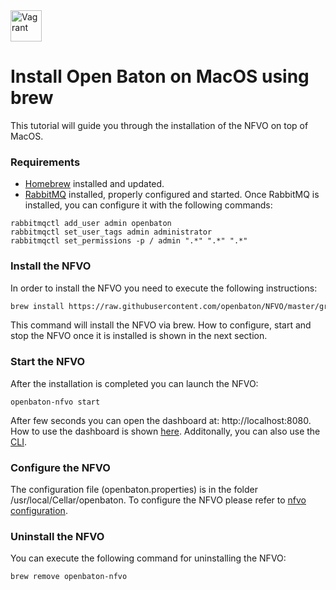 <img src="../images/apple-logo.gif" alt="Vagrant" style="width: 50px;"/>

# Install Open Baton on MacOS using brew

This tutorial will guide you through the installation of the NFVO on top of MacOS.
 
### Requirements

- [Homebrew][homebrew-website] installed and updated.  
- [RabbitMQ][rabbitmq-website] installed, properly configured and started. Once RabbitMQ is installed, you can configure it with the following commands:
```
rabbitmqctl add_user admin openbaton
rabbitmqctl set_user_tags admin administrator
rabbitmqctl set_permissions -p / admin ".*" ".*" ".*"
```

### Install the NFVO

In order to install the NFVO you need to execute the following instructions: 
```bash
brew install https://raw.githubusercontent.com/openbaton/NFVO/master/gradle/gradle/scripts/osx/openbaton-nfvo.rb
```

This command will install the NFVO via brew. How to configure, start and stop the NFVO once it is installed is shown in the next section.

### Start the NFVO 

After the installation is completed you can launch the NFVO: 
```
openbaton-nfvo start
```
After few seconds you can open the dashboard at: http://localhost:8080. How to use the dashboard is shown [here][dashboard-doc]. Additonally, you can also use the [CLI][cli-doc].

### Configure the NFVO 

The configuration file (openbaton.properties) is in the folder /usr/local/Cellar/openbaton. To configure the NFVO please refer to [nfvo configuration][nfvo-configuration].

### Uninstall the NFVO

You can execute the following command for uninstalling the NFVO: 
```
brew remove openbaton-nfvo
```


[spring]:https://spring.io
[localhost:8080]:http://localhost:8080/
[vim_plugin_doc]:vim-plugin
[use-openbaton]:use.md
[dummy-NSR]:dummy-NSR.md
[reference-to-rabbit-site]:https://www.rabbitmq.com/
[zabbix-server-configuration]:zabbix-server-configuration.md
[homebrew-website]:http://brew.sh
[rabbitmq-website]:https://www.rabbitmq.com
[nfvo-configuration]:nfvo-configuration.md
[dashboard-doc]: nfvo-how-to-use-gui
[cli-doc]: nfvo-how-to-use-cli

<!---
Script for open external links in a new tab
-->
<script type="text/javascript" charset="utf-8">
      // Creating custom :external selector
      $.expr[':'].external = function(obj){
          return !obj.href.match(/^mailto\:/)
                  && (obj.hostname != location.hostname);
      };
      $(function(){
        $('a:external').addClass('external');
        $(".external").attr('target','_blank');
      })
</script>
